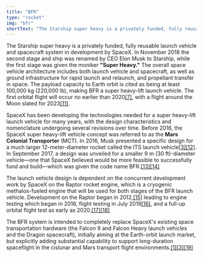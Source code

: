 ```yaml
---
title: "BFR"
type: "rocket"
img: "bfr"
shortText: "The Starship super heavy is a privately funded, fully reusable launch vehicle and spacecraft system in development by SpaceX..."
---
```


The Starship super heavy is a privately funded, fully reusable launch vehicle and spacecraft system in development by SpaceX. In November 2018 the second stage and ship was renamed by CEO Elon Musk to Starship, while the first stage was given the moniker **"Super Heavy."** The overall space vehicle architecture includes both launch vehicle and spacecraft, as well as ground infrastructure for rapid launch and relaunch, and propellant transfer in space. The payload capacity to Earth orbit is cited as being at least 100,000 kg (220,000 lb), making BFR a super heavy-lift launch vehicle. The first orbital flight will occur no earlier than 2020[[7]](<https://en.wikipedia.org/wiki/BFR_(rocket)#cite_note-phisorg20180319-7>), with a flight around the Moon slated for 2023[[11]](<https://en.wikipedia.org/wiki/BFR_(rocket)#cite_note-wired20180918-11>).

SpaceX has been developing the technologies needed for a super heavy-lift launch vehicle for many years, with the design characteristics and nomenclature undergoing several revisions over time. Before 2016, the SpaceX super heavy-lift vehicle concept was referred to as the **Mars Colonial Transporter** (MCT). In 2016, Musk presented a specific design for a much larger 12-meter-diameter rocket called the ITS launch vehicle[[3]](<https://en.wikipedia.org/wiki/BFR_(rocket)#cite_note-nsf20180809-3>)[[12]](<https://en.wikipedia.org/wiki/BFR_(rocket)#cite_note-ars20160918-12>). In September 2017, a design was unveiled for a smaller 9 m (30 ft)-diameter vehicle—one that SpaceX believed would be more feasible to successfully fund and build—which was given the code name BFR.[[13]](<https://en.wikipedia.org/wiki/BFR_(rocket)#cite_note-sn20170929-13>)[[14]](<https://en.wikipedia.org/wiki/BFR_(rocket)#cite_note-sfn20170929-14>)

The launch vehicle design is dependent on the concurrent development work by SpaceX on the Raptor rocket engine, which is a cryogenic methalox-fueled engine that will be used for both stages of the BFR launch vehicle. Development on the Raptor began in 2012,[[15]](<https://en.wikipedia.org/wiki/BFR_(rocket)#cite_note-fg20120316-15>) leading to engine testing which began in 2016, flight testing in July 2019[[16]](<https://en.wikipedia.org/wiki/BFR_(rocket)#cite_note-16>), and a full-up orbital flight test as early as 2020.[[17]](<https://en.wikipedia.org/wiki/BFR_(rocket)#cite_note-nsf20190528-17>)[[18]](<https://en.wikipedia.org/wiki/BFR_(rocket)#cite_note-18>)

The BFR system is intended to completely replace SpaceX's existing space transportation hardware (the Falcon 9 and Falcon Heavy launch vehicles and the Dragon spacecraft), initially aiming at the Earth-orbit launch market, but explicitly adding substantial capability to support long-duration spaceflight in the cislunar and Mars transport flight environments.[[1]](<https://en.wikipedia.org/wiki/BFR_(rocket)#cite_note-musk20170929-1>)[[3]](<https://en.wikipedia.org/wiki/BFR_(rocket)#cite_note-nsf20180809-3>)[[19]](<https://en.wikipedia.org/wiki/BFR_(rocket)#cite_note-Dent20170929-19>)
